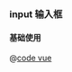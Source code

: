 ### input 输入框

#### 基础使用
<input-basic></input-basic>

@[code vue](../../.vuepress/components/input/basic.vue)